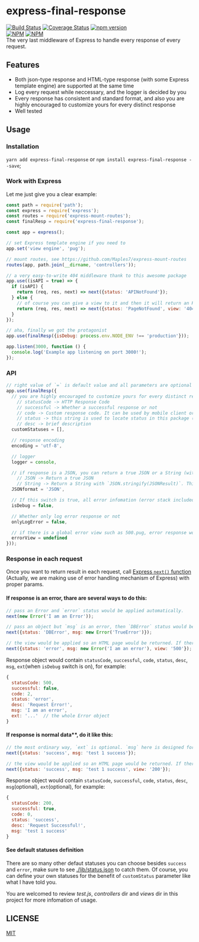 # express-final-response
[![Build Status](https://travis-ci.org/Maples7/express-final-response.svg?branch=master)](https://travis-ci.org/Maples7/express-final-response)
[![Coverage Status](https://coveralls.io/repos/github/Maples7/express-final-response/badge.svg?branch=master)](https://coveralls.io/github/Maples7/express-final-response?branch=master)
[![npm version](https://badge.fury.io/js/express-final-response.svg)](https://badge.fury.io/js/express-final-response)           
[![NPM](https://nodei.co/npm/express-final-response.png?downloads=true&downloadRank=true&stars=true)](https://nodei.co/npm/express-final-response/)
[![NPM](https://nodei.co/npm-dl/express-final-response.png?months=6&height=3)](https://nodei.co/npm/express-final-response/)       
The very last middleware of Express to handle every response of every request.

## Features
- Both json-type response and HTML-type response (with some Express template engine) are supported at the same time
- Log every request while neccessary, and the logger is decided by you
- Every response has consistent and standard format, and also you are highly encouraged to customize yours for every distinct response
- Well tested

## Usage
### Installation
`yarn add express-final-response` or `npm install express-final-response --save`;

### Work with Express
Let me just give you a clear example:
```js
const path = require('path');
const express = require('express');
const routes = require('express-mount-routes');
const finalResp = require('express-final-response');

const app = express();

// set Express template engine if you need to
app.set('view engine', 'pug');

// mount routes, see https://github.com/Maples7/express-mount-routes
routes(app, path.join(__dirname, 'controllers'));

// a very easy-to-write 404 middleware thank to this awesome package
app.use((isAPI = true) => {
  if (isAPI) {
    return (req, res, next) => next({status: 'APINotFound'});
  } else {
    // of course you can give a view to it and then it will return an HTML page to you
    return (req, res, next) => next({status: 'PageNotFound', view: '404'});
  }
});

// aha, finally we got the protagonist
app.use(finalResp({isDebug: process.env.NODE_ENV !== 'production'}));

app.listen(3000, function () {
  console.log('Example app listening on port 3000!');
});
```

### API
```js
// right value of `=` is default value and all parameters are optional
app.use(finalResp({
  // you are highly encouraged to customize yours for every distinct response, see ./lib/status.json to get the essentials: 
    // statusCode -> HTTP Response Code
    // successful -> Whether a successful response or not
    // code -> Custom response code. It can be used by mobile client or front-ends to customize their own response to user. Also you'd better well classify them according to the type of response such as user module of your system or article module and make every one unique.
    // status -> this string is used to locate status in this package (it's better than using `code` because it's semantic), so make sure they are unique upon most occasions. That's to say, the former status would be replaced by the latter one who keeps the same `status` string param.
    // desc -> brief description
  customStatuses = [],

  // response encoding
  encoding = 'utf-8',

  // logger
  logger = console,

  // if response is a JSON, you can return a true JSON or a String (with `JSON.stringify(JSONResult)`)
    // JSON -> Return a true JSON
    // String -> Return a String with `JSON.stringify(JSONResult)`. This is prepared for some wired clients.
  JSONformat = 'JSON',

  // If this switch is true, all error infomation (error stack included) would be return to client while error occurs; If not, user would noly get error.message. This is prevent key infomation leak from hackers. And don't worry, all infomation will be logged.
  isDebug = false,

  // Whether only log error response or not
  onlyLogError = false,

  // if there is a global error view such as 500.pug, error response would be an HTML page with the defined error view. Also, you can customize it in each response with param `view`. 
  errorView = undefined
}));
```

### Response in each request
Once you want to return result in each request, call [Express `next()` function](http://expressjs.com/en/guide/error-handling.html) (Actually, we are making use of error handling mechanism of Express) with proper params.

#### If response is an error, thare are several ways to do this:
```js
// pass an Error and `error` status would be applied automatically.
next(new Error('I am an Error')); 

// pass an object but `msg` is an error, then `DBError` status would be applied and returned `msg` would be 'TrueError'. This way is better than former one because it can pass more infomation.
next({status: 'DBError', msg: new Error('TrueError')});

// the view would be applied so an HTML page would be returned. If there is no view param, a JSON would be returned like above, and the infomation in the returned JSON could be used while rendering view template.
next({status: 'error', msg: new Error('I am an error'), view: '500'});
``` 
Response object would contain `statusCode`, `successful`, `code`, `status`, `desc`, `msg`, `ext`(when `isDebug` switch is on), for example:
```js
{ 
  statusCode: 500,
  successful: false,
  code: 2,
  status: 'error',
  desc: 'Request Error!',
  msg: 'I am an error',
  ext: '...'  // the whole Error object
}
```

#### If response is normal data**, do it like this:
```js
// the most ordinary way, `ext` is optional. `msg` here is designed for holding real data you want to return to clients or front-ends.
next({status: 'success', msg: 'test 1 success'});

// the view would be applied so an HTML page would be returned. If there is no view param, a JSON would be returned like above, and the infomation in the returned JSON could be used while rendering view template.
next({status: 'success', msg: 'test 1 success', view: '200'});
```
Response object would contain `statusCode`, `successful`, `code`, `status`, `desc`, `msg`(optional), `ext`(optional), for example:
```js
{
  statusCode: 200,
  successful: true,
  code: 0,
  status: 'success',
  desc: 'Request Successful!',
  msg: 'test 1 success' 
}
```

#### See default statuses definition
There are so many other defaut statuses you can choose besides `success` and `error`, make sure to see [./lib/status.json](lib/status.json) to catch them. Of course, you can define your own statuses for the benefit of `customStatus` parameter like what I have told you.
 

You are welcomed to review _test.js_, _controllers_ dir and _views_ dir in this project for more infomation of usage.

## LICENSE
[MIT](LICENSE)
